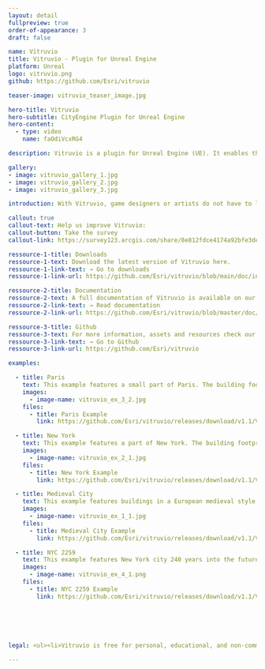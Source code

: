 ```yaml
---
layout: detail
fullpreview: true
order-of-appearance: 3
draft: false

name: Vitruvio
title: Vitruvio - Plugin for Unreal Engine
platform: Unreal
logo: vitruvio.png
github: https://github.com/Esri/vitruvio

teaser-image: vitruvio_teaser_image.jpg

hero-title: Vitruvio
hero-subtitle: CityEngine Plugin for Unreal Engine
hero-content:
  - type: video
    name: faOdiVcxRG4

description: Vitruvio is a plugin for Unreal Engine (UE). It enables the use of CityEngine CGA rules for the generation of procedural buildings in the Unreal Editor or at runtime.

gallery:
- image: vitruvio_gallery_1.jpg
- image: vitruvio_gallery_2.jpg
- image: vitruvio_gallery_3.jpg

introduction: With Vitruvio, game designers or artists do not have to leave the Unreal Engine to make use of the procedural modeling power of CityEngine. The buildings stay procedural all time and artists can change the height, style and appearance of buildings easily with a parametric interface. In addition, buildings can also be generated at runtime.<br/>As input, Vitruvio requires Rule Packages (RPK) which are authored in CityEngine. An RPK includes assets and a CGA rule file which encodes an architectural style. The download section below provides links to the several RPKs which can be used out-of-the-box in Vitruvio. <br/><br/><strong><i>Vitruvio is free for personal, educational, and non-commercial use. Commercial use requires at least one commercial license of the latest CityEngine version installed in the organization. Redistribution or web service offerings are not allowed unless expressly permitted. Please refer to the licensing section below for more detailed licensing information.</strong></i>

callout: true
callout-text: Help us improve Vitruvio:
callout-button: Take the survey
callout-link: https://survey123.arcgis.com/share/8e812fdce4174a92bfe3deeb8f092d1c

ressource-1-title: Downloads
ressource-1-text: Download the latest version of Vitruvio here.
ressource-1-link-text: → Go to downloads
ressource-1-link-url: https://github.com/Esri/vitruvio/blob/main/doc/installation.md

ressource-2-title: Documentation
ressource-2-text: A full documentation of Vitruvio is available on our github repository.
ressource-2-link-text: → Read documentation
ressource-2-link-url: https://github.com/Esri/vitruvio/blob/master/doc/usage.md

ressource-3-title: Github
ressource-3-text: For more information, assets and resources check our Github repository.
ressource-3-link-text: → Go to Github
ressource-3-link-url: https://github.com/Esri/vitruvio

examples:

  - title: Paris
    text: This example features a small part of Paris. The building footprints are exported from CityEngine using <a href="https://doc.arcgis.com/en/cityengine/latest/help/cityengine-help-get-map-data.htm">Get Map Data</a>. Large parts of Paris were re-styled by Haussmann which earned the nickname the "Wall-City", because of continuous balconies running from facade to facade. The latter can be generated by selecting the higher level of detail.</br></br>Notes:</br><ul><li>The rules are from the Paris example of CityEngine.</li><li>Please make sure to <a href="https://github.com/Esri/vitruvio/blob/master/doc/installation.md">install Vitruvio</a> before running the examples.</li></ul></br></br>Downloads&colon;
    images:
      - image-name: vitruvio_ex_3_2.jpg
    files:
      - title: Paris Example
        link: https://github.com/Esri/vitruvio/releases/download/v1.1/Vitruvio_Paris_UE427.zip

  - title: New York
    text: This example features a part of New York. The building footprints are exported from CityEngine using <a href="https://doc.arcgis.com/en/cityengine/latest/help/cityengine-help-get-map-data.htm">Get Map Data</a>.</br></br>Notes&colon;</br><ul><li>The rules are from the International City example of CityEngine.</li><li>Please make sure to <a href="https://github.com/Esri/vitruvio/blob/master/doc/installation.md">install Vitruvio</a> before running the examples.</li></ul></br></br>Downloads&colon;
    images:
      - image-name: vitruvio_ex_2_1.jpg
    files:
      - title: New York Example
        link: https://github.com/Esri/vitruvio/releases/download/v1.1/Vitruvio_NewYork_UE427.zip

  - title: Medieval City
    text: This example features buildings in a European medieval style.</br></br>Notes&colon;</br><ul><li>The building rules are from the Medieval City example of CityEngine.</li><li>Please make sure to <a href="https://github.com/Esri/vitruvio/blob/master/doc/installation.md">install Vitruvio</a> before running the examples.</li></ul></br></br>Downloads&colon;
    images:
      - image-name: vitruvio_ex_1_1.jpg
    files:
      - title: Medieval City Example
        link: https://github.com/Esri/vitruvio/releases/download/v1.1/Vitruvio_MedievalCity_UE427.zip

  - title: NYC 2259
    text: This example features New York city 240 years into the future, inspired by the great 1998 motion picture The Fifth Element.</br></br>Notes&colon;</br><ul><li>The rules are adapted from the NYC2259 example of CityEngine.</li><li>The rules assign custom Unreal Materials to the building facades which can be found in the Content/Materials folder.</li><li>Please make sure to <a href="https://github.com/Esri/vitruvio/blob/master/doc/installation.md">install Vitruvio</a> before running the examples.</li></ul></br></br>Downloads&colon;
    images:
      - image-name: vitruvio_ex_4_1.png
    files:
      - title: NYC 2259 Example
        link: https://github.com/Esri/vitruvio/releases/download/v1.1/Vitruvio_NYC2259_UE427.zip






legal: <ul><li>Vitruvio is free for personal, educational, and non-commercial use. Commercial use requires at least one commercial license of the latest CityEngine version installed in the organization. Redistribution or web service offerings are not allowed unless expressly permitted.</li><li>Vitruvio is under the same license as the included <a href="./cityenginesdk#legal-section">CityEngine SDK</a>.</li><li>All content in the "Examples" directory/section is licensed under the APACHE 2.0 license. You may obtain a copy of this license at <a href="https://www.apache.org/licenses/LICENSE-2.0" target="_blank">https://www.apache.org/licenses/LICENSE-2.0</a>.</li><li>For questions or enquiries, please contact <a href= "mailto:cityengine-info@esri.com">cityengine-info@esri.com</a></li></ul>

---
```

